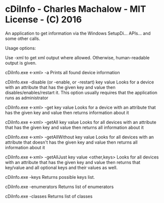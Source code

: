 # cDiInfo - Charles Machalow - MIT License - (C) 2016
An application to get information via the Windows SetupDi... APIs... and some other calls. 

Usage options:

Use -xml to get xml output where allowed. Otherwise, human-readable output is given.

cDiInfo.exe <-xml> -a 
    Prints all found device information
    
cDiInfo.exe -disable (or -enable, or -restart) key value
    Looks for a device with an attribute that has the given key and value
      then disables/enables/restart it. This option usually requires that the application
         runs as administrator

cDiInfo.exe <-xml> -get key value
    Looks for a device with an attribute that has the given key and value
      then returns information about it  
    
cDiInfo.exe <-xml> -getAll key value
    Looks for all devices with an attribute that has the given key and value
      then returns all information about it  

cDiInfo.exe <-xml> -getAllWithout key value
    Looks for all devices with an attribute that doesn't has the given key and value
      then returns all information about it  

cDiInfo.exe <-xml> -getAllJust key value <other,keys>
    Looks for all devices with an attribute that has the given key and value
      then returns that key/value and all optional keys and their values as well. 
      
cDiInfo.exe -keys
    Returns possible keys list.

cDiInfo.exe -enumerators
    Returns list of enumerators
    
cDiInfo.exe -classes
    Returns list of classes
